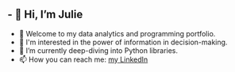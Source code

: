 ## - 👋 Hi, I’m Julie
- 👀 Welcome to my data analytics and programming portfolio.
- 🌼 I'm interested in the power of information in decision-making. 
- 🌱 I’m currently deep-diving into Python libraries. 
- 📫 How you can reach me: [my LinkedIn](www.linkedin.com/in/julielsasosa)

  

<!---
julielsa/julielsa is a ✨ special ✨ repository because its `README.md` (this file) appears on your GitHub profile.
You can click the Preview link to take a look at your changes.
--->
